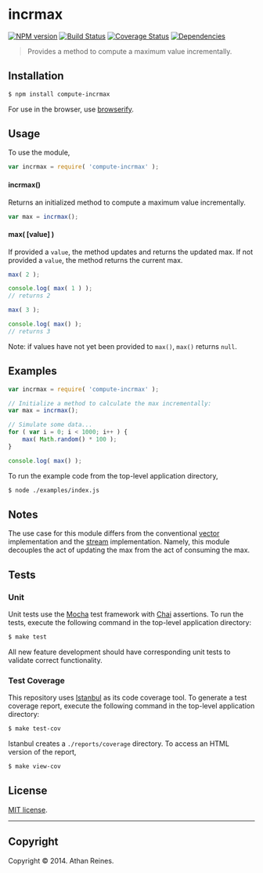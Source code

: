 incrmax
===
[![NPM version][npm-image]][npm-url] [![Build Status][travis-image]][travis-url] [![Coverage Status][coveralls-image]][coveralls-url] [![Dependencies][dependencies-image]][dependencies-url]

> Provides a method to compute a maximum value incrementally.


## Installation

``` bash
$ npm install compute-incrmax
```

For use in the browser, use [browserify](https://github.com/substack/node-browserify).


## Usage

To use the module,

``` javascript
var incrmax = require( 'compute-incrmax' );
```

#### incrmax()

Returns an initialized method to compute a maximum value incrementally.

``` javascript
var max = incrmax();
```

#### max( [value] )

If provided a `value`, the method updates and returns the updated max. If not provided a `value`, the method returns the current max.

``` javascript
max( 2 );

console.log( max( 1 ) );
// returns 2

max( 3 );

console.log( max() );
// returns 3
```

Note: if values have not yet been provided to `max()`, `max()` returns `null`.


## Examples

``` javascript
var incrmax = require( 'compute-incrmax' );

// Initialize a method to calculate the max incrementally:
var max = incrmax();

// Simulate some data...
for ( var i = 0; i < 1000; i++ ) {
	max( Math.random() * 100 );
}

console.log( max() );
```

To run the example code from the top-level application directory,

``` bash
$ node ./examples/index.js
```

## Notes

The use case for this module differs from the conventional [vector](https://github.com/compute-io/max) implementation and the [stream](https://github.com/flow-io/?query=max) implementation. Namely, this module decouples the act of updating the max from the act of consuming the max.


## Tests

### Unit

Unit tests use the [Mocha](http://visionmedia.github.io/mocha) test framework with [Chai](http://chaijs.com) assertions. To run the tests, execute the following command in the top-level application directory:

``` bash
$ make test
```

All new feature development should have corresponding unit tests to validate correct functionality.


### Test Coverage

This repository uses [Istanbul](https://github.com/gotwarlost/istanbul) as its code coverage tool. To generate a test coverage report, execute the following command in the top-level application directory:

``` bash
$ make test-cov
```

Istanbul creates a `./reports/coverage` directory. To access an HTML version of the report,

``` bash
$ make view-cov
```


## License

[MIT license](http://opensource.org/licenses/MIT). 


---
## Copyright

Copyright &copy; 2014. Athan Reines.


[npm-image]: http://img.shields.io/npm/v/compute-incrmax.svg
[npm-url]: https://npmjs.org/package/compute-incrmax

[travis-image]: http://img.shields.io/travis/compute-io/incrmax/master.svg
[travis-url]: https://travis-ci.org/compute-io/incrmax

[coveralls-image]: https://img.shields.io/coveralls/compute-io/incrmax/master.svg
[coveralls-url]: https://coveralls.io/r/compute-io/incrmax?branch=master

[dependencies-image]: http://img.shields.io/david/compute-io/incrmax.svg
[dependencies-url]: https://david-dm.org/compute-io/incrmax

[dev-dependencies-image]: http://img.shields.io/david/dev/compute-io/incrmax.svg
[dev-dependencies-url]: https://david-dm.org/dev/compute-io/incrmax

[github-issues-image]: http://img.shields.io/github/issues/compute-io/incrmax.svg
[github-issues-url]: https://github.com/compute-io/incrmax/issues
